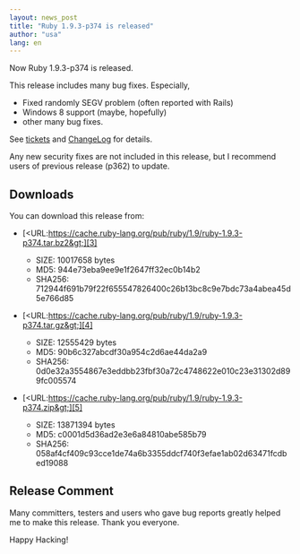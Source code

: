 ```yaml
---
layout: news_post
title: "Ruby 1.9.3-p374 is released"
author: "usa"
lang: en
---
```


Now Ruby 1.9.3-p374 is released.

This release includes many bug fixes. Especially,

* Fixed randomly SEGV problem (often reported with Rails)
* Windows 8 support (maybe, hopefully)
* other many bug fixes.

See [tickets][1] and [ChangeLog][2] for details.

Any new security fixes are not included in this release, but I recommend
users of previous release (p362) to update.

## Downloads

You can download this release from:

* [&lt;URL:https://cache.ruby-lang.org/pub/ruby/1.9/ruby-1.9.3-p374.tar.bz2&gt;][3]
  * SIZE: 10017658 bytes
  * MD5: 944e73eba9ee9e1f2647ff32ec0b14b2
  * SHA256: 712944f691b79f22f655547826400c26b13bc8c9e7bdc73a4abea45d5e766d85

* [&lt;URL:https://cache.ruby-lang.org/pub/ruby/1.9/ruby-1.9.3-p374.tar.gz&gt;][4]
  * SIZE: 12555429 bytes
  * MD5: 90b6c327abcdf30a954c2d6ae44da2a9
  * SHA256: 0d0e32a3554867e3eddbb23fbf30a72c4748622e010c23e31302d899fc005574

* [&lt;URL:https://cache.ruby-lang.org/pub/ruby/1.9/ruby-1.9.3-p374.zip&gt;][5]
  * SIZE: 13871394 bytes
  * MD5: c0001d5d36ad2e3e6a84810abe585b79
  * SHA256: 058af4cf409c93cce1de74a6b3355ddcf740f3efae1ab02d63471fcdbed19088

## Release Comment

Many committers, testers and users who gave bug reports greatly helped
me to make this release. Thank you everyone.

Happy Hacking!



[1]: https://bugs.ruby-lang.org/projects/ruby-193/issues?set_filter=1&amp;status_id=5
[2]: https://svn.ruby-lang.org/repos/ruby/tags/v1_9_3_374/ChangeLog
[3]: https://cache.ruby-lang.org/pub/ruby/1.9/ruby-1.9.3-p374.tar.bz2
[4]: https://cache.ruby-lang.org/pub/ruby/1.9/ruby-1.9.3-p374.tar.gz
[5]: https://cache.ruby-lang.org/pub/ruby/1.9/ruby-1.9.3-p374.zip
